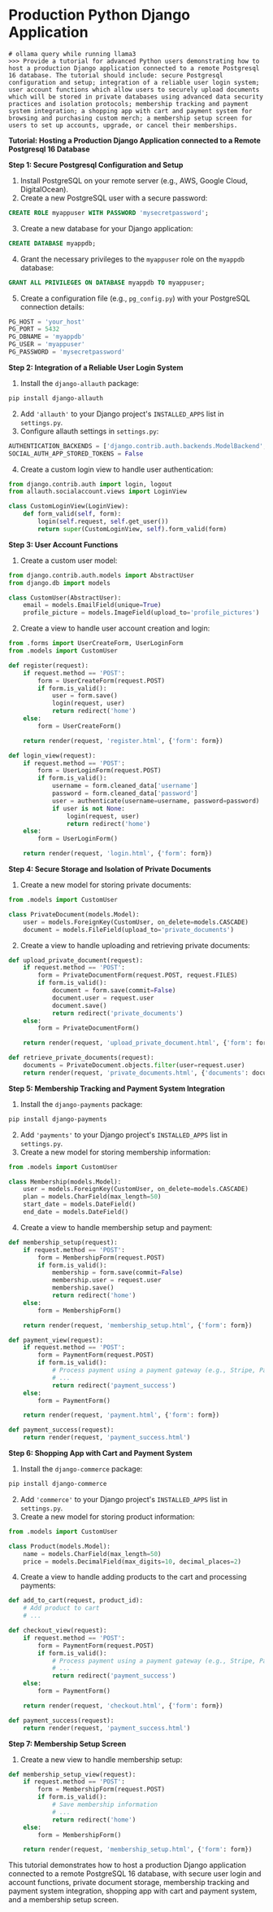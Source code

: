# Production Python Django Application

```ollama;llama3
# ollama query while running llama3
>>> Provide a tutorial for advanced Python users demonstrating how to host a production Django application connected to a remote Postgresql 16 database. The tutorial should include: secure Postgresql configuration and setup; integration of a reliable user login system; user account functions which allow users to securely upload documents which will be stored in private databases using advanced data security practices and isolation protocols; membership tracking and payment system integration; a shopping app with cart and payment system for browsing and purchasing custom merch; a membership setup screen for users to set up accounts, upgrade, or cancel their memberships. 
```

**Tutorial: Hosting a Production Django Application connected to a Remote Postgresql 16 Database**

**Step 1: Secure Postgresql Configuration and Setup**

1. Install PostgreSQL on your remote server (e.g., AWS, Google Cloud, DigitalOcean).
2. Create a new PostgreSQL user with a secure password:
```sql
CREATE ROLE myappuser WITH PASSWORD 'mysecretpassword';
```
3. Create a new database for your Django application:
```sql
CREATE DATABASE myappdb;
```
4. Grant the necessary privileges to the `myappuser` role on the `myappdb` database:
```sql
GRANT ALL PRIVILEGES ON DATABASE myappdb TO myappuser;
```
5. Create a configuration file (e.g., `pg_config.py`) with your PostgreSQL connection details:
```python
PG_HOST = 'your_host'
PG_PORT = 5432
PG_DBNAME = 'myappdb'
PG_USER = 'myappuser'
PG_PASSWORD = 'mysecretpassword'
```
**Step 2: Integration of a Reliable User Login System**

1. Install the `django-allauth` package:
```bash
pip install django-allauth
```
2. Add `'allauth'` to your Django project's `INSTALLED_APPS` list in `settings.py`.
3. Configure allauth settings in `settings.py`:
```python
AUTHENTICATION_BACKENDS = ['django.contrib.auth.backends.ModelBackend', 'allauthbackend.AllAuthBackend']
SOCIAL_AUTH_APP_STORED_TOKENS = False
```
4. Create a custom login view to handle user authentication:
```python
from django.contrib.auth import login, logout
from allauth.socialaccount.views import LoginView

class CustomLoginView(LoginView):
    def form_valid(self, form):
        login(self.request, self.get_user())
        return super(CustomLoginView, self).form_valid(form)
```
**Step 3: User Account Functions**

1. Create a custom user model:
```python
from django.contrib.auth.models import AbstractUser
from django.db import models

class CustomUser(AbstractUser):
    email = models.EmailField(unique=True)
    profile_picture = models.ImageField(upload_to='profile_pictures')
```
2. Create a view to handle user account creation and login:
```python
from .forms import UserCreateForm, UserLoginForm
from .models import CustomUser

def register(request):
    if request.method == 'POST':
        form = UserCreateForm(request.POST)
        if form.is_valid():
            user = form.save()
            login(request, user)
            return redirect('home')
    else:
        form = UserCreateForm()

    return render(request, 'register.html', {'form': form})

def login_view(request):
    if request.method == 'POST':
        form = UserLoginForm(request.POST)
        if form.is_valid():
            username = form.cleaned_data['username']
            password = form.cleaned_data['password']
            user = authenticate(username=username, password=password)
            if user is not None:
                login(request, user)
                return redirect('home')
    else:
        form = UserLoginForm()

    return render(request, 'login.html', {'form': form})
```
**Step 4: Secure Storage and Isolation of Private Documents**

1. Create a new model for storing private documents:
```python
from .models import CustomUser

class PrivateDocument(models.Model):
    user = models.ForeignKey(CustomUser, on_delete=models.CASCADE)
    document = models.FileField(upload_to='private_documents')
```
2. Create a view to handle uploading and retrieving private documents:
```python
def upload_private_document(request):
    if request.method == 'POST':
        form = PrivateDocumentForm(request.POST, request.FILES)
        if form.is_valid():
            document = form.save(commit=False)
            document.user = request.user
            document.save()
            return redirect('private_documents')
    else:
        form = PrivateDocumentForm()

    return render(request, 'upload_private_document.html', {'form': form})

def retrieve_private_documents(request):
    documents = PrivateDocument.objects.filter(user=request.user)
    return render(request, 'private_documents.html', {'documents': documents})
```
**Step 5: Membership Tracking and Payment System Integration**

1. Install the `django-payments` package:
```bash
pip install django-payments
```
2. Add `'payments'` to your Django project's `INSTALLED_APPS` list in `settings.py`.
3. Create a new model for storing membership information:
```python
from .models import CustomUser

class Membership(models.Model):
    user = models.ForeignKey(CustomUser, on_delete=models.CASCADE)
    plan = models.CharField(max_length=50)
    start_date = models.DateField()
    end_date = models.DateField()
```
4. Create a view to handle membership setup and payment:
```python
def membership_setup(request):
    if request.method == 'POST':
        form = MembershipForm(request.POST)
        if form.is_valid():
            membership = form.save(commit=False)
            membership.user = request.user
            membership.save()
            return redirect('home')
    else:
        form = MembershipForm()

    return render(request, 'membership_setup.html', {'form': form})

def payment_view(request):
    if request.method == 'POST':
        form = PaymentForm(request.POST)
        if form.is_valid():
            # Process payment using a payment gateway (e.g., Stripe, PayPal)
            # ...
            return redirect('payment_success')
    else:
        form = PaymentForm()

    return render(request, 'payment.html', {'form': form})

def payment_success(request):
    return render(request, 'payment_success.html')
```
**Step 6: Shopping App with Cart and Payment System**

1. Install the `django-commerce` package:
```bash
pip install django-commerce
```
2. Add `'commerce'` to your Django project's `INSTALLED_APPS` list in `settings.py`.
3. Create a new model for storing product information:
```python
from .models import CustomUser

class Product(models.Model):
    name = models.CharField(max_length=50)
    price = models.DecimalField(max_digits=10, decimal_places=2)
```
4. Create a view to handle adding products to the cart and processing payments:
```python
def add_to_cart(request, product_id):
    # Add product to cart
    # ...

def checkout_view(request):
    if request.method == 'POST':
        form = PaymentForm(request.POST)
        if form.is_valid():
            # Process payment using a payment gateway (e.g., Stripe, PayPal)
            # ...
            return redirect('payment_success')
    else:
        form = PaymentForm()

    return render(request, 'checkout.html', {'form': form})

def payment_success(request):
    return render(request, 'payment_success.html')
```
**Step 7: Membership Setup Screen**

1. Create a new view to handle membership setup:
```python
def membership_setup_view(request):
    if request.method == 'POST':
        form = MembershipForm(request.POST)
        if form.is_valid():
            # Save membership information
            # ...
            return redirect('home')
    else:
        form = MembershipForm()

    return render(request, 'membership_setup.html', {'form': form})
```
This tutorial demonstrates how to host a production Django application connected to a remote PostgreSQL 16 database, with secure user login and account 
functions, private document storage, membership tracking and payment system integration, shopping app with cart and payment system, and a membership 
setup screen.
